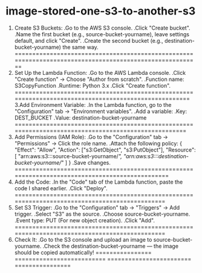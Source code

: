 # image-stored-one-s3-to-another-s3
1. Create S3 Buckets:
	.Go to the AWS S3 console.
	.Click "Create bucket".
	.Name the first bucket (e.g., source-bucket-yourname), leave settings default, and click "Create".
	.Create the second bucket (e.g., destination-bucket-yourname) the same way.
========================================================================================================
2. Set Up the Lambda Function:
	.Go to the AWS Lambda console.
	.Click "Create function" → Choose "Author from scratch".
	.Function name: S3CopyFunction
	.Runtime: Python 3.x
	.Click "Create function".
=====================================================================================================
3.Add Environment Variable:
	.In the Lambda function, go to the "Configuration" tab → "Environment variables".
	.Add a variable:
	.Key: DEST_BUCKET
	.Value: destination-bucket-yourname
====================================================================================================
4. Add Permissions (IAM Role):
	.Go to the "Configuration" tab → "Permissions" → Click the role name.
	.Attach the following policy:
	{
  	"Effect": "Allow",
  	"Action": ["s3:GetObject", "s3:PutObject"],
  	"Resource": [
	    "arn:aws:s3:::source-bucket-yourname/*",
	    "arn:aws:s3:::destination-bucket-yourname/*"
	  ]
	}
	.Save changes.
===============================================================================================
5. Add the Code:
	.In the "Code" tab of the Lambda function, paste the code I shared earlier.
	.Click "Deploy".
==============================================================================================
6. Set S3 Trigger:
	.Go to the "Configuration" tab → "Triggers" → Add trigger.
	.Select "S3" as the source.
	.Choose source-bucket-yourname.
	.Event type: PUT (For new object creation).
	.Click "Add".
==============================================================================================
7. Check It:
	.Go to the S3 console and upload an image to source-bucket-yourname.
	.Check the destination-bucket-yourname — the image should be copied automatically!
================     ==========================        ========================      ================
 
 
